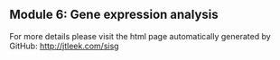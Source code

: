 ## Module 6: Gene expression analysis

For more details please visit the html page automatically generated by GitHub: http://jtleek.com/sisg

